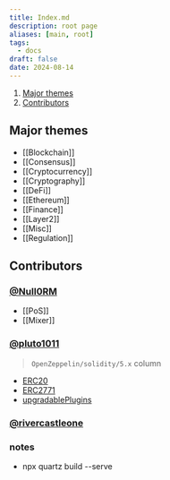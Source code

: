 ```yaml
---
title: Index.md
description: root page
aliases: [main, root]
tags:
  - docs
draft: false
date: 2024-08-14
---
```


1. [Major themes](#major-themes)
2. [Contributors](#contributors)

## Major themes

- [[Blockchain]]
- [[Consensus]]
- [[Cryptocurrency]]
- [[Cryptography]]
- [[DeFi]]
- [[Ethereum]]
- [[Finance]]
- [[Layer2]]
- [[Misc]]
- [[Regulation]]

## Contributors

### [@Null0RM](https://github.com/Null0RM)

- [[PoS]]
- [[Mixer]]

### [@pluto1011](https://github.com/pluto1011)

> `OpenZeppelin/solidity/5.x` column

- [ERC20](./v2/concepts/openzepplin/solidity/5.x/ERC20.md)
- [ERC2771](./v2/concepts/openzepplin/solidity/5.x/ERC2771.md)
- [upgradablePlugins](./v2/concepts/openzepplin/solidity/5.x/upgradablePlugins.md)

### [@rivercastleone](https://github.com/rivercastleone)

### notes

- npx quartz build --serve
